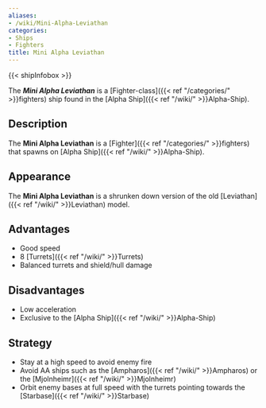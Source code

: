 ```yaml
---
aliases:
- /wiki/Mini-Alpha-Leviathan
categories:
- Ships
- Fighters
title: Mini Alpha Leviathan
---  
```


{{< shipInfobox >}} 

The **_Mini Alpha Leviathan_** is a [Fighter-class]({{< ref "/categories/" >}}fighters) ship found in the [Alpha Ship]({{< ref "/wiki/" >}}Alpha-Ship).

## Description

The **Mini Alpha Leviathan** is a [Fighter]({{< ref "/categories/" >}}fighters) that spawns on [Alpha Ship]({{< ref "/wiki/" >}}Alpha-Ship).

## Appearance

The **Mini Alpha Leviathan** is a shrunken down version of the old [Leviathan]({{< ref "/wiki/" >}}Leviathan) model.

## Advantages

- Good speed
- 8 [Turrets]({{< ref "/wiki/" >}}Turrets)
- Balanced turrets and shield/hull damage

## Disadvantages

- Low acceleration
- Exclusive to the [Alpha Ship]({{< ref "/wiki/" >}}Alpha-Ship)

## Strategy

- Stay at a high speed to avoid enemy fire
- Avoid AA ships such as the [Ampharos]({{< ref "/wiki/" >}}Ampharos) or the [Mjolnheimr]({{< ref "/wiki/" >}}Mjolnheimr)
- Orbit enemy bases at full speed with the turrets pointing towards the [Starbase]({{< ref "/wiki/" >}}Starbase)